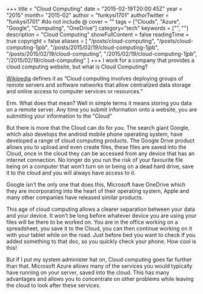 +++
title = "Cloud Computing"
date = "2015-02-19T20:00:45Z"
year = "2015"
month= "2015-02"
author = "funkysi1701"
authorTwitter = "funkysi1701" #do not include @
cover = ""
tags = ["Clouds", "Azure", "Google", "Computing", "OneDrive"]
category="tech"
keywords = ["", ""]
description =  "Cloud Computing"
showFullContent = false
readingTime = true
copyright = false
aliases = [
    "/posts/cloud-computing",
    "/posts/cloud-computing-1jpb",
    "/posts/2015/02/19/cloud-computing-1jpb",
    "/posts/2015/02/19/cloud-computing",
    "/2015/02/19/cloud-computing-1jpb",
    "/2015/02/19/cloud-computing"
]
+++
I work for a company that provides a cloud computing website, but what is Cloud Computing?

[Wikipedia](https://en.wikipedia.org/wiki/Cloud_computing) defines it as “Cloud computing involves deploying groups of remote servers and software networks that allow centralized data storage and online access to computer services or resources.”

Erm. What does that mean? Well in simple terms it means storing you data on a remote server. Any time you submit information onto a website, you are submitting your information to the “Cloud”

But there is more that the Cloud can do for you. The search giant Google, which also develops the android mobile phone operating system, have developed a range of cloud computing products. The Google Drive product allows you to upload and even create files, these files are saved into the Cloud, once in the cloud they can be accessed from any device that has an internet connection. No longer do you run the risk of your favourite file being on a computer that won’t turn on or being on a dead hard drive, save it to the cloud and you will always have access to it.

Google isn’t the only one that does this, Microsoft have OneDrive which they are incorporating into the heart of their operating system, Apple and many other companies have released similar products.

This age of cloud computing allows a clearer separation between your data and your device. It won’t be long before whatever device you are using your files will be there to be worked on. You are in the office working on a spreadsheet, you save it to the Cloud, you can then continue working on it with your tablet while on the road. Just before bed you want to check if you added something to that doc, so you quickly check your phone. How cool is this!

But if I put my system administer hat on, Cloud computing goes far further than that. Microsoft Azure allows many of the services you would typically have running on your server, saved into the cloud. This has many advantages and allows you to concentrate on other problems while leaving the cloud to look after these services.